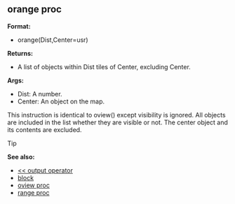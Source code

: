 ## orange proc

**Format:**
+   orange(Dist,Center=usr)

**Returns:**
+   A list of objects within Dist tiles of Center, excluding Center.

**Args:**
+   Dist: A number.
+   Center: An object on the map.


This instruction is identical to oview() except visibility is
ignored. All objects are included in the list whether they are visible
or not. The center object and its contents are excluded.

> [!TIP] 
> **See also:**
> +   [<< output operator](/ref/operator/%3c%3c/output.md) 
> +   [block](/ref/proc/block.md) 
> +   [oview proc](/ref/proc/oview.md) 
> +   [range proc](/ref/proc/range.md) 